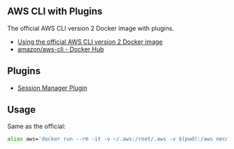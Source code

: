 ## AWS CLI with Plugins

The official AWS CLI version 2 Docker image with plugins.

* [Using the official AWS CLI version 2 Docker image](https://docs.aws.amazon.com/cli/latest/userguide/install-cliv2-docker.html)
* [amazon/aws-cli - Docker Hub](https://hub.docker.com/r/amazon/aws-cli)

## Plugins

* [Session Manager Plugin](https://docs.aws.amazon.com/systems-manager/latest/userguide/session-manager-working-with-install-plugin.html)

## Usage
Same as the official:

```bash
alias aws='docker run --rm -it -v ~/.aws:/root/.aws -v $(pwd):/aws necojackarc/aws-cli-with-plugins'
```
